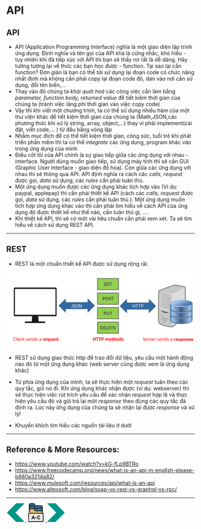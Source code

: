 # API
## API

- API (Application Programming Interface) nghĩa là một giao diện lập trình ứng dụng. Định nghĩa và tên gọi của API khá là cứng nhắc, khó hiểu - tuy nhiên khi đã tiếp xúc với API thì bạn sẽ thấy nó rất là dễ dàng. Hãy tưởng tượng lại về thức các bạn học được - function. Tại sao lại cần function? Đơn giản là bạn có thể *tái sử dụng* lại đoạn code có chức năng nhất định mà không cần phải copy lại đoạn code đó, dán vào nơi cần sử dụng, đổi tên biến,... 
- Thay vào đó chúng ta *khái quát hoá* các công việc cần làm bằng *parameter, function body, returned value* để tiết kiệm thời gian của chúng ta (tránh việc lãng phí thời gian vào việc copy code)
- Vậy thì khi viết một chương trình, ta có thể sử dụng nhiều hàm của một thư viện khác để tiết kiệm thời gian của chúng ta (Math,JSON,các phương thức khi xử lý string, array, object,...) thay vì phải implement(cài đặt, viết code,... ) từ đầu bằng vòng lặp 
- Nhằm mục đích để có thể tiết kiệm thời gian, công sức, tuổi trẻ khi phát triển phần mềm thì ta có thể *integrate* các ứng dụng, program khác vào trong ứng dụng của mình
- Điều cốt lõi của API chính là sự giao tiếp giữa các ứng dụng với nhau - interface. Người dùng muốn giao tiếp, sử dụng máy tính thì sẽ cần GUI (Graphic User Interface - giao diện đồ hoạ). Còn giữa các ứng dụng với nhau thì sẽ thông qua API. API định nghĩa ra cách các *calls, request* được gọi, *data* sử dụng, các *rules* cần phải tuân thủ.
- Một ứng dụng muốn được các ứng dụng khác tích hợp vào (Ví dụ: paypal, applepay) thì cần phải thiết kế API (cách các *calls, request* được gọi, *data* sử dụng, các *rules* cần phải tuân thủ.). Một ứng dụng muốn tích hợp ứng dụng khác vào thì cần phải tìm hiểu về cách API của ứng dụng đó được thiết kế như thế nào, cần tuân thủ gì, ....
- Khi thiết kế API, thì sẽ có một vài tiêu chuẩn cần phải xem xét. Ta sẽ tìm hiểu về cách sử dụng REST API.

---

## REST
- REST là một chuẩn thiết kế API được sử dụng rộng rãi. 
<img src="../sources/C4EJS/C4EJS-Lecture-11.1.png" alt="dom">

- REST sử dụng giao thức http để trao đổi dữ liệu, yêu cầu một hành động nào đó từ một ứng dụng khác (web server cũng được xem là ứng dụng khác)

- Từ phía ứng dụng của mình, ta sẽ thực hiện một *request* tuân theo các quy tắc, gửi nó đi. Khi ứng dụng khác nhận được (ví dụ: webserver) thì sẽ thực hiện việc rút trích yêu cầu để xác nhận *request* hợp lệ và thực hiện yêu cầu đó và gửi trả lại một *response* theo đúng các quy tắc đã định ra. Lúc này ứng dụng của chúng ta sẽ nhận lại được *response* và xử lý!

- Khuyến khích tìm hiểu các nguồn tài liệu ở dưới 
---
## Reference & More Resources: 
- https://www.youtube.com/watch?v=kG-fLp9BTRo
- https://www.freecodecamp.org/news/what-is-an-api-in-english-please-b880a3214a82/
- https://www.mulesoft.com/resources/api/what-is-an-api
- https://www.altexsoft.com/blog/soap-vs-rest-vs-graphql-vs-rpc/
---
<!-- Navigator -->
<div>
<a href="Lecture-10.3.Navigating.md">
    <img width=50 src="../sources/left-arrow.svg" >
</a>
<a href="README.md">
    <img width=50 src="../sources/index.svg" >
</a>
<a href="Lecture-11.2.Networking.md">
    <img  width=50 src="../sources/right-arrow.svg">
    </a>
</div>
<!-- Navigator -->
